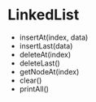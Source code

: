 # LinkedList
* insertAt(index, data)
* insertLast(data)
* deleteAt(index)
* deleteLast()
* getNodeAt(index)
* clear()
* printAll()
